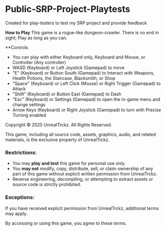 # Public-SRP-Project-Playtests
Created for play-testers to test my SRP project and provide feedback

**How to Play**
This game is a rogue-like dungeon-crawler. There is no end in sight; Play as long as you can.

**Controls
- You can play with either Keyboard only, Keyboard and Mouse, or Controller (Any controller)
- WASD (Keyboard) or Left Joystick (Gamepad) to move
- "E" (Keyboard) or Button South (Gamepad) to Interact with Weapons, Health Potions, the Staircase, Blacksmith, or Shop
- "Space" (Keyboard) or Left Click (Mouse) or Right Trigger (Gamepad) to Attack
- "Shift" (Keyboard) or Button East (Gamepad) to Dash
- "Esc" (Keyboard) or Settings (Gamepad) to open the in-game menu and change settings
- Arrow Keys (Keyboard) or Right Joystick (Gamepad) to turn with Precise Turning enabled

Copyright © 2025 UnrealTrckz. All Rights Reserved.

This game, including all source code, assets, graphics, audio, and related materials, is the exclusive property of UnrealTrckz.

### Restrictions:
- You may **play and test** this game for personal use only.
- You **may not** modify, copy, distribute, sell, or claim ownership of any part of this game without explicit written permission from UnrealTrckz.
- Reverse engineering, decompiling, or attempting to extract assets or source code is strictly prohibited.

### Exceptions:
If you have received explicit permission from UnrealTrckz, additional terms may apply.

By accessing or using this game, you agree to these terms.
